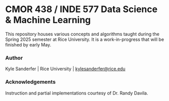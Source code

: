 # CMOR 438 / INDE 577 Data Science & Machine Learning

This repository houses various concepts and algorithms taught during the Spring 2025 semester at Rice University. It is a work-in-progress that will be finished by early May.


### Author
Kyle Sanderfer | Rice University | <kylesanderfer@rice.edu>

### Acknowledgements
Instruction and partial implementations courtesy of Dr. Randy Davila.